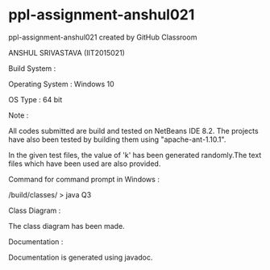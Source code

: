 # ppl-assignment-anshul021
ppl-assignment-anshul021 created by GitHub Classroom

ANSHUL SRIVASTAVA (IIT2015021)

Build System :

Operating System : Windows 10

OS Type : 64 bit

Note :

All codes submitted are build and tested on NetBeans IDE 8.2.
The projects have also been tested by building them using "apache-ant-1.10.1".

In the given test files, the value of 'k' has been generated randomly.The text files which have been used are also provided.

Command for command prompt in Windows :

/build/classes/ > java Q3

Class Diagram :

The class diagram has been made.

Documentation :

Documentation is generated using javadoc.
